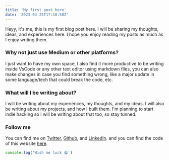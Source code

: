 ```yaml
---
title: 'My first post here'
date: '2023-04-25T17:10:58Z'
---
```


Heyy, it's me, this is my first blog post here. I will be sharing my thoughts, ideas, and experiences here. I hope you enjoy reading my posts as much as I enjoy writing them. 

### Why not just use Medium or other platforms?
I just want to have my own space, I also find it more productive to be writing inside VsCode or any other text editor using markdown files, you can also make changes in case you find something wrong, like a major update in some language/tech that could break the code, etc.

### What will I be writing about?
I will be writing about my experiences, my thoughts, and my ideas. I will also be writing about my projects, and how I built them. I'm planning to start indie hacking so I will be writing about that too, so stay tunned.

### Follow me
You can find me on [Twitter](https://twitter.com/bjwassim), [Github](https://github.com/wassimbj), and [LinkedIn](https://www.linkedin.com/in/wassimbenjdida). and you can find the code of this website [here](https://github.com/wassimbj/wassimbj.github.io).

```js
console.log('Wish me luck 😁')
```
